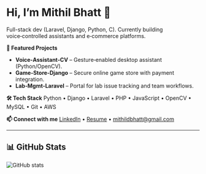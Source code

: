 # Hi, I’m Mithil Bhatt 👋

Full-stack dev (Laravel, Django, Python, C). Currently building voice‑controlled assistants and e‑commerce platforms.

**🔭 Featured Projects**
- **Voice‑Assistant‑CV** – Gesture‑enabled desktop assistant (Python/OpenCV).
- **Game‑Store‑Django** – Secure online game store with payment integration.
- **Lab‑Mgmt‑Laravel** – Portal for lab issue tracking and team workflows.

**🛠️ Tech Stack**
Python • Django • Laravel • PHP • JavaScript • OpenCV • MySQL • Git • AWS

**📫 Connect with me**
[LinkedIn](...) • [Resume](...) • mithildbhatt@gmail.com

---

## 📊 GitHub Stats
![GitHub stats](...)

